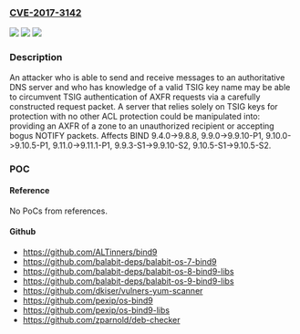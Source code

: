 ### [CVE-2017-3142](https://cve.mitre.org/cgi-bin/cvename.cgi?name=CVE-2017-3142)
![](https://img.shields.io/static/v1?label=Product&message=BIND%209&color=blue)
![](https://img.shields.io/static/v1?label=Version&message=n%2Fa&color=blue)
![](https://img.shields.io/static/v1?label=Vulnerability&message=An%20unauthorized%20AXFR%20(full%20zone%20transfer)%20permits%20an%20attacker%20to%20view%20the%20entire%20contents%20of%20a%20zone.%20%20Protection%20of%20zone%20contents%20is%20often%20a%20commercial%20or%20business%20requirement.%20%0AIf%20accepted%2C%20a%20NOTIFY%20sets%20the%20zone%20refresh%20interval%20to%20'now'.%20%20If%20there%20is%20not%20already%20a%20refresh%20cycle%20in%20progress%20then%20named%20will%20initiate%20one%20by%20asking%20for%20the%20SOA%20RR%20from%20its%20list%20of%20masters.%20%20If%20there%20is%20already%20a%20refresh%20cycle%20in%20progress%2C%20then%20named%20will%20queue%20the%20new%20refresh%20request.%20%20If%20there%20is%20already%20a%20queued%20refresh%20request%2C%20the%20new%20NOTIFY%20will%20be%20discarded.%20Bogus%20notifications%20can't%20be%20used%20to%20force%20a%20zone%20transfer%20from%20a%20malicious%20server%2C%20but%20could%20trigger%20a%20high%20rate%20of%20zone%20refresh%20cycles.&color=brighgreen)

### Description

An attacker who is able to send and receive messages to an authoritative DNS server and who has knowledge of a valid TSIG key name may be able to circumvent TSIG authentication of AXFR requests via a carefully constructed request packet. A server that relies solely on TSIG keys for protection with no other ACL protection could be manipulated into: providing an AXFR of a zone to an unauthorized recipient or accepting bogus NOTIFY packets. Affects BIND 9.4.0->9.8.8, 9.9.0->9.9.10-P1, 9.10.0->9.10.5-P1, 9.11.0->9.11.1-P1, 9.9.3-S1->9.9.10-S2, 9.10.5-S1->9.10.5-S2.

### POC

#### Reference
No PoCs from references.

#### Github
- https://github.com/ALTinners/bind9
- https://github.com/balabit-deps/balabit-os-7-bind9
- https://github.com/balabit-deps/balabit-os-8-bind9-libs
- https://github.com/balabit-deps/balabit-os-9-bind9-libs
- https://github.com/dkiser/vulners-yum-scanner
- https://github.com/pexip/os-bind9
- https://github.com/pexip/os-bind9-libs
- https://github.com/zparnold/deb-checker

